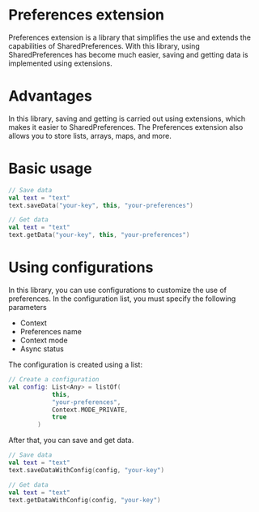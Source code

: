 # Preferences extension
Preferences extension is a library that simplifies the use and extends the capabilities of SharedPreferences.
With this library, using SharedPreferences has become much easier, saving and getting data is implemented using extensions.

# Advantages
In this library, saving and getting is carried out using extensions, which makes it easier to SharedPreferences.
The Preferences extension also allows you to store lists, arrays, maps, and more.


# Basic usage

```kotlin
// Save data
val text = "text"
text.saveData("your-key", this, "your-preferences")
```
```kotlin
// Get data
val text = "text"
text.getData("your-key", this, "your-preferences")
```
# Using configurations
In this library, you can use configurations to customize the use of preferences.
In the configuration list, you must specify the following parameters

- Context
- Preferences name
- Context mode
- Async status

The configuration is created using a list:

```kotlin
// Create a configuration
val config: List<Any> = listOf(
            this,
            "your-preferences",
            Context.MODE_PRIVATE,
            true
        )
```
After that, you can save and get data.

```kotlin
// Save data
val text = "text"
text.saveDataWithConfig(config, "your-key")
```

```kotlin
// Get data
val text = "text"
text.getDataWithConfig(config, "your-key")
```

